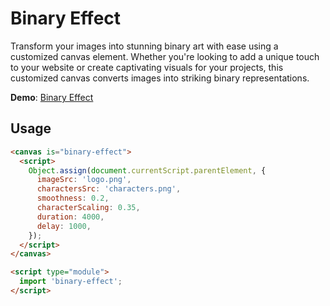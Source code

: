 # Binary Effect

Transform your images into stunning binary art with ease using a customized canvas 
element. Whether you're looking to add a unique touch to your website or create 
captivating visuals for your projects, this customized canvas converts images into 
striking binary representations.

**Demo**: [Binary Effect](renekaesler.github.io/binary-effect)


## Usage

```html
<canvas is="binary-effect">
  <script>
    Object.assign(document.currentScript.parentElement, {
      imageSrc: 'logo.png',
      charactersSrc: 'characters.png',
      smoothness: 0.2,
      characterScaling: 0.35,
      duration: 4000,
      delay: 1000,
    });
  </script>
</canvas>

<script type="module">
  import 'binary-effect';
</script>
```
